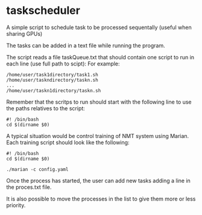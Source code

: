 # taskscheduler
A simple script to schedule task to be processed sequentally (useful when sharing GPUs)

The tasks can be added in a text file while running the program.

The script reads a file taskQueue.txt that should contain one script to run in each line (use full path to scipt): For example:

```
/home/user/task1directory/task1.sh
/home/user/taskndirectory/taskn.sh
...
/home/user/taskn1directory/taskn.sh
```

Remember that the scritps to run should start with the following line to use the paths relatives to the script:

```
#! /bin/bash
cd $(dirname $0)
```

A typical situation would be control training of NMT system using Marian. Each training script should look like the following:

```
#! /bin/bash
cd $(dirname $0)

./marian -c config.yaml
```

Once the process has started, the user can add new tasks adding a line in the proces.txt file.

It is also possible to move the processes in the list to give them more or less priority.
